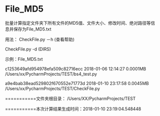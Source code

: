 # File_MD5
批量计算指定文件夹下所有文件的MD5值、文件大小、修改时间、绝对路径等信息并保存为File_MD5.txt

用法：
CheckFile.py －h (查看帮助)

CheckFile.py -d (DIRS)

示例：File_MD5.txt


c1253649afd954978efa509c82716ecc  2018-01-06 12:14:27  0.0001MB /Users/xx/PycharmProjects/TEST/bs4_test.py


a9e4bab38ead529802f670552e71773d  2018-01-10 23:17:58  0.0045MB /Users/xx/PycharmProjects/TEST/CheckFile.py

===========文件夹根目录： /Users/XX/PycharmProjects/TEST 

===========本次计算结果生成时间：2018-01-10 23:19:04.548448
